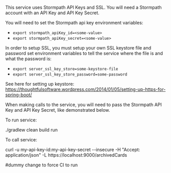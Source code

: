 This service uses Stormpath API Keys and SSL.
You will need a Stormpath account with an API Key and API Key Secret.

You will need to set the Stormpath api key environment variables:

* ```export stormpath_apiKey_id=<some-value>```
* ```export stormpath_apiKey_secret=<some-value>```


In order to setup SSL, you must setup your own SSL keystore file and password set environment variables to tell the service where the file is and what the password is: 
* ```export server_ssl_key_store=some-keystore-file```
* ```export server_ssl_key_store_password=some-password```

See here for setting up keystore:  https://thoughtfulsoftware.wordpress.com/2014/01/05/setting-up-https-for-spring-boot/ 


When making calls to the service, you will need to pass the Stormpath API Key and API Key Secret, like demonstrated below.

To run service:

./gradlew clean build run

To call service:

curl -u my-api-key-id:my-api-key-secret  --insecure -H "Accept: application/json"  -L https://localhost:9000/archivedCards

#dummy change to force CI to run
